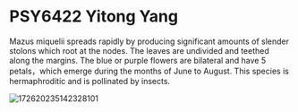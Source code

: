 # PSY6422 Yitong Yang

Mazus miquelii spreads rapidly by producing significant amounts of slender stolons which root at the nodes.
The leaves are undivided and teethed along the margins. The blue or purple flowers are bilateral and have 5 petals，which emerge during the months of June to August. 
This species is hermaphroditic and is pollinated by insects.

![172620235142328101](https://github.com/shenyuan27/desktop-tutorial/assets/124840282/191161d9-4033-430d-a3a7-9472a355ab7c)
